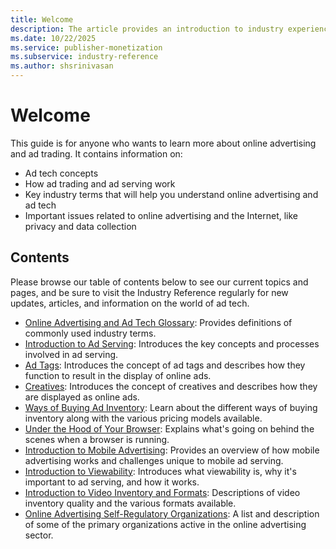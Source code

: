 ```yaml
---
title: Welcome
description: The article provides an introduction to industry experience, focusing on online advertising and ad trading.
ms.date: 10/22/2025
ms.service: publisher-monetization
ms.subservice: industry-reference
ms.author: shsrinivasan
---
```


# Welcome

This guide is for anyone who wants to learn more about online advertising and ad trading. It contains information on:

- Ad tech concepts
- How ad trading and ad serving work
- Key industry terms that will help you understand online advertising and ad tech
- Important issues related to online advertising and the Internet, like privacy and data collection
  
## Contents

Please browse our table of contents below to see our current topics and pages, and be sure to visit the Industry Reference regularly for new updates, articles, and information on the world of ad tech.

- [Online Advertising and Ad Tech Glossary](online-advertising-and-ad-tech-glossary.md):
   Provides definitions of commonly used industry terms.
- [Introduction to Ad Serving](introduction-to-ad-serving.md): Introduces the key concepts and processes involved in ad serving.
- [Ad Tags](ad-tags.md): Introduces the concept of ad tags and describes how they function to result in the display of online ads.
- [Creatives](creatives.md): Introduces the concept of creatives and describes how they are displayed as online ads.
- [Ways of Buying Ad Inventory](ways-of-buying-ad-inventory.md): Learn about the different ways of buying inventory along with the various pricing models available.
- [Under the Hood of Your Browser](under-the-hood-of-your-browser.md): Explains what's going on behind the scenes when a browser is running.
- [Introduction to Mobile Advertising](introduction-to-mobile-advertising.md): Provides an overview of how mobile advertising works and challenges unique to mobile ad serving.
- [Introduction to Viewability](introduction-to-viewability.md): Introduces what viewability is, why it's important to ad serving, and how it works.
- [Introduction to Video Inventory and Formats](introduction-to-video-inventory-and-formats.md): Descriptions of video inventory quality and the various formats available.
- [Online Advertising Self-Regulatory Organizations](online-advertising-self-regulatory-organizations.md): A list and description of some of the primary organizations active in the online advertising sector.
